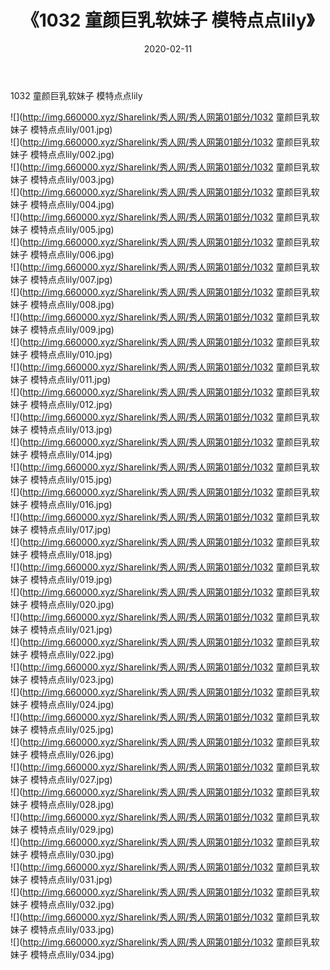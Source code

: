 ﻿---
layout: post
title:  《1032 童颜巨乳软妹子 模特点点lily》
date:   2020-02-11
img: http://img.660000.xyz/Sharelink/秀人网/秀人网第01部分/1032 童颜巨乳软妹子 模特点点lily/000.jpg
categories: [美女, 清纯, 唯美]
---

1032 童颜巨乳软妹子 模特点点lily

  ![](http://img.660000.xyz/Sharelink/秀人网/秀人网第01部分/1032 童颜巨乳软妹子 模特点点lily/001.jpg) <br> ![](http://img.660000.xyz/Sharelink/秀人网/秀人网第01部分/1032 童颜巨乳软妹子 模特点点lily/002.jpg) <br> ![](http://img.660000.xyz/Sharelink/秀人网/秀人网第01部分/1032 童颜巨乳软妹子 模特点点lily/003.jpg) <br> ![](http://img.660000.xyz/Sharelink/秀人网/秀人网第01部分/1032 童颜巨乳软妹子 模特点点lily/004.jpg) <br> ![](http://img.660000.xyz/Sharelink/秀人网/秀人网第01部分/1032 童颜巨乳软妹子 模特点点lily/005.jpg) <br> ![](http://img.660000.xyz/Sharelink/秀人网/秀人网第01部分/1032 童颜巨乳软妹子 模特点点lily/006.jpg) <br> ![](http://img.660000.xyz/Sharelink/秀人网/秀人网第01部分/1032 童颜巨乳软妹子 模特点点lily/007.jpg) <br> ![](http://img.660000.xyz/Sharelink/秀人网/秀人网第01部分/1032 童颜巨乳软妹子 模特点点lily/008.jpg) <br> ![](http://img.660000.xyz/Sharelink/秀人网/秀人网第01部分/1032 童颜巨乳软妹子 模特点点lily/009.jpg) <br> ![](http://img.660000.xyz/Sharelink/秀人网/秀人网第01部分/1032 童颜巨乳软妹子 模特点点lily/010.jpg) <br> ![](http://img.660000.xyz/Sharelink/秀人网/秀人网第01部分/1032 童颜巨乳软妹子 模特点点lily/011.jpg) <br> ![](http://img.660000.xyz/Sharelink/秀人网/秀人网第01部分/1032 童颜巨乳软妹子 模特点点lily/012.jpg) <br> ![](http://img.660000.xyz/Sharelink/秀人网/秀人网第01部分/1032 童颜巨乳软妹子 模特点点lily/013.jpg) <br> ![](http://img.660000.xyz/Sharelink/秀人网/秀人网第01部分/1032 童颜巨乳软妹子 模特点点lily/014.jpg) <br> ![](http://img.660000.xyz/Sharelink/秀人网/秀人网第01部分/1032 童颜巨乳软妹子 模特点点lily/015.jpg) <br> ![](http://img.660000.xyz/Sharelink/秀人网/秀人网第01部分/1032 童颜巨乳软妹子 模特点点lily/016.jpg) <br> ![](http://img.660000.xyz/Sharelink/秀人网/秀人网第01部分/1032 童颜巨乳软妹子 模特点点lily/017.jpg) <br> ![](http://img.660000.xyz/Sharelink/秀人网/秀人网第01部分/1032 童颜巨乳软妹子 模特点点lily/018.jpg) <br> ![](http://img.660000.xyz/Sharelink/秀人网/秀人网第01部分/1032 童颜巨乳软妹子 模特点点lily/019.jpg) <br> ![](http://img.660000.xyz/Sharelink/秀人网/秀人网第01部分/1032 童颜巨乳软妹子 模特点点lily/020.jpg) <br> ![](http://img.660000.xyz/Sharelink/秀人网/秀人网第01部分/1032 童颜巨乳软妹子 模特点点lily/021.jpg) <br> ![](http://img.660000.xyz/Sharelink/秀人网/秀人网第01部分/1032 童颜巨乳软妹子 模特点点lily/022.jpg) <br> ![](http://img.660000.xyz/Sharelink/秀人网/秀人网第01部分/1032 童颜巨乳软妹子 模特点点lily/023.jpg) <br> ![](http://img.660000.xyz/Sharelink/秀人网/秀人网第01部分/1032 童颜巨乳软妹子 模特点点lily/024.jpg) <br> ![](http://img.660000.xyz/Sharelink/秀人网/秀人网第01部分/1032 童颜巨乳软妹子 模特点点lily/025.jpg) <br> ![](http://img.660000.xyz/Sharelink/秀人网/秀人网第01部分/1032 童颜巨乳软妹子 模特点点lily/026.jpg) <br> ![](http://img.660000.xyz/Sharelink/秀人网/秀人网第01部分/1032 童颜巨乳软妹子 模特点点lily/027.jpg) <br> ![](http://img.660000.xyz/Sharelink/秀人网/秀人网第01部分/1032 童颜巨乳软妹子 模特点点lily/028.jpg) <br> ![](http://img.660000.xyz/Sharelink/秀人网/秀人网第01部分/1032 童颜巨乳软妹子 模特点点lily/029.jpg) <br> ![](http://img.660000.xyz/Sharelink/秀人网/秀人网第01部分/1032 童颜巨乳软妹子 模特点点lily/030.jpg) <br> ![](http://img.660000.xyz/Sharelink/秀人网/秀人网第01部分/1032 童颜巨乳软妹子 模特点点lily/031.jpg) <br> ![](http://img.660000.xyz/Sharelink/秀人网/秀人网第01部分/1032 童颜巨乳软妹子 模特点点lily/032.jpg) <br> ![](http://img.660000.xyz/Sharelink/秀人网/秀人网第01部分/1032 童颜巨乳软妹子 模特点点lily/033.jpg) <br> ![](http://img.660000.xyz/Sharelink/秀人网/秀人网第01部分/1032 童颜巨乳软妹子 模特点点lily/034.jpg) <br>